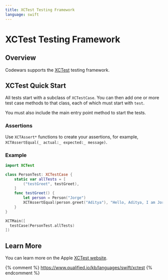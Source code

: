 ```yaml
---
title: XCTest Testing Framework
language: swift
---
```


# XCTest Testing Framework

## Overview

Codewars supports the [XCTest](https://developer.apple.com/reference/xctest) testing framework.

## XCTest Quick Start

All tests start with a subclass of `XCTestCase`.
You can then add one or more test case methods to that class, each of which must start with `test`.

You must also include the main entry point method to start the tests.

### Assertions

Use `XCTAssert*` functions to create your assertions, for example, `XCTAssertEqual(_ actual:_ expected:_ message)`.

### Example

```swift
import XCTest

class PersonTest: XCTestCase {
    static var allTests = [
        ("testGreet", testGreet),
    ]
    func testGreet() {
        let person = Person("Jorge")
        XCTAssertEqual(person.greet("Aditya"), "Hello, Aditya, I am Jorge, it's nice to meet you!")
    }
}

XCTMain([
  testCase(PersonTest.allTests)
])
```

## Learn More

You can learn more on the Apple [XCTest website](https://developer.apple.com/reference/xctest).

{% comment %}
https://www.qualified.io/kb/languages/swift/xctest
{% endcomment %}
